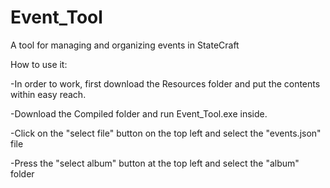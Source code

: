 # Event_Tool
A tool for managing and organizing events in StateCraft

How to use it:

-In order to work, first download the Resources folder and put the contents within easy reach.

-Download the Compiled folder and run Event_Tool.exe inside.

-Click on the "select file" button on the top left and select the "events.json" file

-Press the "select album" button at the top left and select the "album" folder

